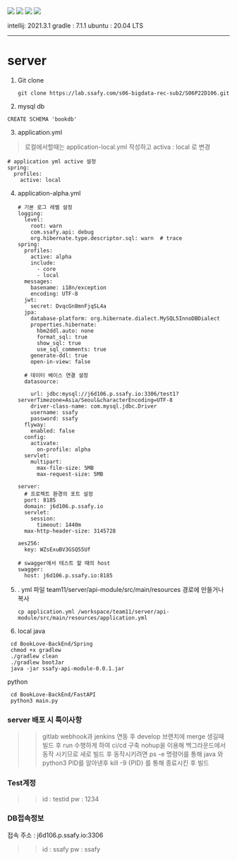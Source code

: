 <img src="https://img.shields.io/badge/spring_boot-2.3.2-%236DB33F?style=plastic&logo=Spring"> 
<img src="https://img.shields.io/badge/MySQL-8.0-%234479A1?style=plastic&logo=mysql"> 
<img src="https://img.shields.io/badge/docker-20.10.7-%236DB33F?color=blue&style=plastic&logo=docker"> 
<img src="https://img.shields.io/badge/Jenkins-2.319.3-%236DB33F?color=red&style=plastic&logo=Jenkins">

intellij: 2021.3.1
gradle : 7.1.1
ubuntu : 20.04 LTS

------

# server

1. Git clone 

   ```
   git clone https://lab.ssafy.com/s06-bigdata-rec-sub2/S06P22D106.git
   ```

2.  mysql db

   ```
   CREATE SCHEMA 'bookdb'
   ```

3.  application.yml
> 로컬에서할때는 application-local.yml 작성하고 activa : local 로 변경 

   ```
   # application yml active 설정
   spring:
     profiles:
       active: local
   ```

4. application-alpha.yml

   ```
   # 기본 로그 레벨 설정
   logging:
     level:
       root: warn
       com.ssafy.api: debug
       org.hibernate.type.descriptor.sql: warn  # trace
   spring:
     profiles:
       active: alpha
       include:
         - core
         - local
     messages:
       basename: i18n/exception
       encoding: UTF-8
     jwt:
       secret: DvqcGn8mnFjqSL4a
     jpa:
       database-platform: org.hibernate.dialect.MySQL5InnoDBDialect
       properties.hibernate:
         hbm2ddl.auto: none
         format_sql: true
         show_sql: true
         use_sql_comments: true
       generate-ddl: true
       open-in-view: false
   
     # 데이터 베이스 연결 설정
     datasource:
   
       url: jdbc:mysql://j6d106.p.ssafy.io:3306/test1?serverTimezone=Asia/Seoul&characterEncoding=UTF-8
       driver-class-name: com.mysql.jdbc.Driver
       username: ssafy
       password: ssafy
     flyway:
       enabled: false
     config:
       activate:
         on-profile: alpha
     servlet:
       multipart:
         max-file-size: 5MB
         max-request-size: 5MB     
   
   server:
     # 프로젝트 환경의 포트 설정
     port: 8185
     domain: j6d106.p.ssafy.io
     servlet:
       session:
         timeout: 1440m
     max-http-header-size: 3145728
   
   aes256:
     key: WZsExuBV3GSQ55Uf
   
   # swagger에서 테스트 할 때의 host
   swagger:
     host: j6d106.p.ssafy.io:8185
   ```
   

5. . yml 파일 team11/server/api-module/src/main/resources 경로에 만들거나 복사

   ```
   cp application.yml /workspace/team11/server/api-module/src/main/resources/application.yml
   ```

6.  local 
    java
   ```
    cd BookLove-BackEnd/Spring
    chmod +x gradlew
    ./gradlew clean
    ./gradlew bootJar
    java -jar ssafy-api-module-0.0.1.jar
   ```

   python
   ```
    cd BookLove-BackEnd/FastAPI
    python3 main.py
   ```

   

### server 배포 시 특이사항

> > gitlab webhook과  jenkins 연동 후 develop 브랜치에 merge 생길때 빌드 후 run 수행하게 하여 ci/cd 구축
> > nohup을 이용해 백그라운드에서 동작 시키므로 새로 빌드 후 동작시키려면 ps -e 명령어를 통해 java 와 python3 PID를 알아낸후
> > kill -9 {PID} 를 통해 종료시킨 후 빌드


### Test계정
> > id : testid    pw : 1234

### DB접속정보
접속 주소 : j6d106.p.ssafy.io:3306
>> id : ssafy pw : ssafy 
